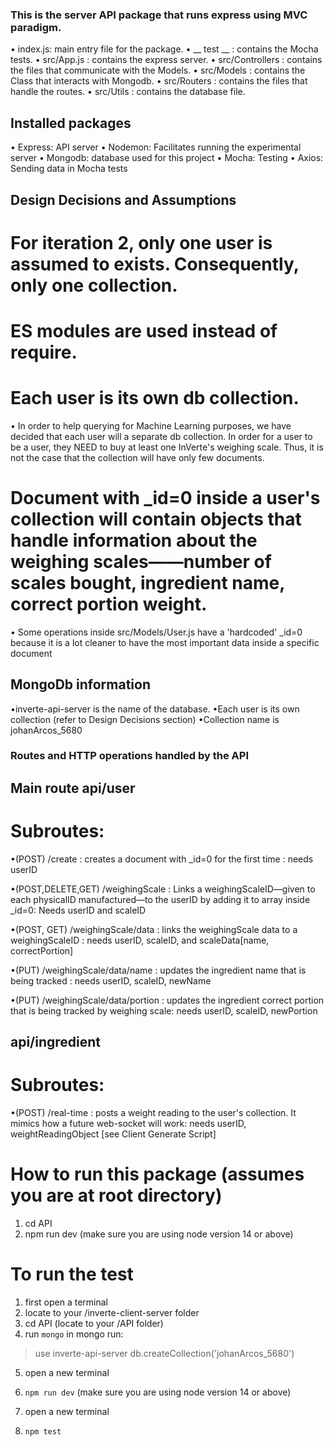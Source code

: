 ### This is the server API package that runs express using MVC paradigm.

• index.js: main entry file for the package.
• \_\_ test \_\_ : contains the Mocha tests.
• src/App.js : contains the express server.
• src/Controllers : contains the files that communicate with the Models.
• src/Models : contains the Class that interacts with Mongodb.
• src/Routers : contains the files that handle the routes.
• src/Utils : contains the database file.

## Installed packages

• Express: API server
• Nodemon: Facilitates running the experimental server
• Mongodb: database used for this project
• Mocha: Testing
• Axios: Sending data in Mocha tests

## Design Decisions and Assumptions

# For iteration 2, only one user is assumed to exists. Consequently, only one collection.

# ES modules are used instead of require.

# Each user is its own db collection.

• In order to help querying for Machine Learning purposes, we have decided that each user will a separate db collection. In order for a user to be a user, they NEED to buy at least one InVerte's weighing scale. Thus, it is not the case that the collection will have only few documents.

# Document with \_id=0 inside a user's collection will contain objects that handle information about the weighing scales——number of scales bought, ingredient name, correct portion weight.

• Some operations inside src/Models/User.js have a 'hardcoded' \_id=0 because it is a lot cleaner to have the most important data inside a specific document

## MongoDb information

•inverte-api-server is the name of the database.
•Each user is its own collection (refer to Design Decisions section)
•Collection name is johanArcos_5680

### Routes and HTTP operations handled by the API

## Main route api/user

# Subroutes:

•(POST) /create : creates a document with \_id=0 for the first time : needs userID

•(POST,DELETE,GET) /weighingScale : Links a weighingScaleID—given to each physicalID manufactured—to the userID by adding it to array inside \_id=0: Needs userID and scaleID

•(POST, GET) /weighingScale/data : links the weighingScale data to a weighingScaleID : needs userID, scaleID, and scaleData[name, correctPortion]

•(PUT) /weighingScale/data/name : updates the ingredient name that is being tracked : needs userID, scaleID, newName

•(PUT) /weighingScale/data/portion : updates the ingredient correct portion that is being tracked by weighing scale: needs userID, scaleID, newPortion

## api/ingredient

# Subroutes:

•(POST) /real-time : posts a weight reading to the user's collection. It mimics how a future web-socket will work: needs userID, weightReadingObject [see Client Generate Script]

# How to run this package (assumes you are at root directory)

1. cd API
2. npm run dev (make sure you are using node version 14 or above)

# To run the test

1. first open a terminal
2. locate to your /inverte-client-server folder 
3. cd API (locate to your /API folder)
4. run `mongo`
in mongo run: 
> use inverte-api-server
> db.createCollection('johanArcos_5680')

5. open a new terminal
6. `npm run dev` (make sure you are using node version 14 or above)

7. open a new terminal
8. `npm test`
